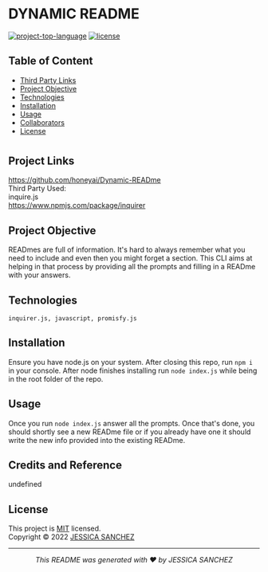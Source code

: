 # DYNAMIC README
[![project-top-language](https://img.shields.io/github/languages/top/honeyai/Dynamic-READme?color=blueviolet)](https://github.com/honeyai/Dynamic-READme)
[![license](https://img.shields.io/badge/License-MIT-brightgreen.svg)](https://choosealicense.com/licenses/mit/)

## Table of Content
* [Third Party Links](#ThirdPartyLinks)
* [Project Objective](#ProjectObjective)
* [Technologies](#Technologies)
* [Installation](#Installion)
* [Usage](#Usage)
* [Collaborators](#Collaborators)
* [License](#License)
#

##  Project Links
https://github.com/honeyai/Dynamic-READme<br>
Third Party Used:<br>
inquire.js<br> https://www.npmjs.com/package/inquirer
  
## Project Objective
READmes are full of information. It's hard to always remember what you need to include and even then you might forget a section. This CLI aims at helping in that process by providing all the prompts and filling in a READme with your answers.


## Technologies 
```
inquirer.js, javascript, promisfy.js
```

## Installation
Ensure you have node.js on your system. After closing this repo, run ```npm i``` in your console. After node finishes installing run ```node index.js``` while being in the root folder of the repo.


## Usage 
Once you run ```node index.js``` answer all the prompts. Once that's done, you should shortly see a new READme file or if you already have one it should write the new info provided into the existing READme.



## Credits and Reference
undefined

## License
This project is [MIT](https://choosealicense.com/licenses/mit/) licensed.<br />
Copyright © 2022 [JESSICA SANCHEZ](https://github.com/honeyai)
<hr>
<p align='center'><i>
This README was generated with ❤️ by JESSICA SANCHEZ
</i></p>
  